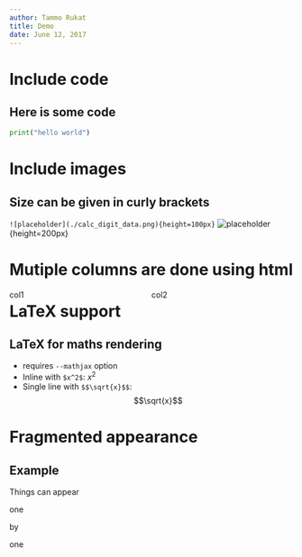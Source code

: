 ```yaml
---
author: Tammo Rukat
title: Demo
date: June 12, 2017
---
```


# Include code

## Here is some code
```python
print("hello world")
```

# Include images

## Size can be given in curly brackets
``` ![placeholder](./calc_digit_data.png){height=100px} ```
![placeholder](./figures/calc_digit_data.png){height=200px}


# Mutiple columns are done using html
<div class="column" style="float:left; width: 50%">
col1
</div>
<div class="column" style="float:left; width: 50%">
col2
</div>


# LaTeX support

## LaTeX for maths rendering
* requires ```--mathjax``` option
* Inline with ```$x^2$```: $x^2$
* Single line with ```$$\sqrt{x}$$```: $$\sqrt{x}$$


# Fragmented appearance

## Example
<span class="fragment (appear)" data-fragment-index="1"><p>
Things can appear

<span class="fragment (appear)" data-fragment-index="2"><p>
one

<span class="fragment (appear)" data-fragment-index="3"><p>
by

<span class="fragment (appear)" data-fragment-index="4"><p>
one
